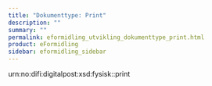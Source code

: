```yaml
---
title: "Dokumenttype: Print"
description: ""
summary: ""
permalink: eformidling_utvikling_dokumenttype_print.html
product: eFormidling
sidebar: eformidling_sidebar
---
```


urn:no:difi:digitalpost:xsd:fysisk::print

